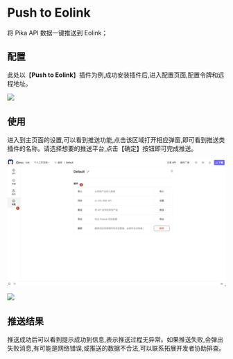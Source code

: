 # Push to Eolink

将 Pika API 数据一键推送到 Eolink；

## 配置

此处以【**Push to Eolink**】插件为例,成功安装插件后,进入配置页面,配置令牌和远程地址。

![](https://raw.githubusercontent.com/kamalyes/pika-extensions/master/packages/pika-push-eolink/assets/images/image-05-20_17-09-50.jpg)

## 使用

进入到主页面的设置,可以看到推送功能,点击该区域打开相应弹窗,即可看到推送类插件的名称。请选择想要的推送平台,点击【确定】按钮即可完成推送。

![](https://raw.githubusercontent.com/kamalyes/pika-extensions/master/shared/assets/images/overview-zh.png)

![](https://raw.githubusercontent.com/kamalyes/pika-extensions/master/packages/pika-push-eolink/assets/images/image-20220512173054947.png)

## 推送结果

推送成功后可以看到提示成功到信息,表示推送过程无异常。如果推送失败,会弹出失败消息,有可能是网络错误,或推送的数据不合法,可以联系拓展开发者协助排查。

